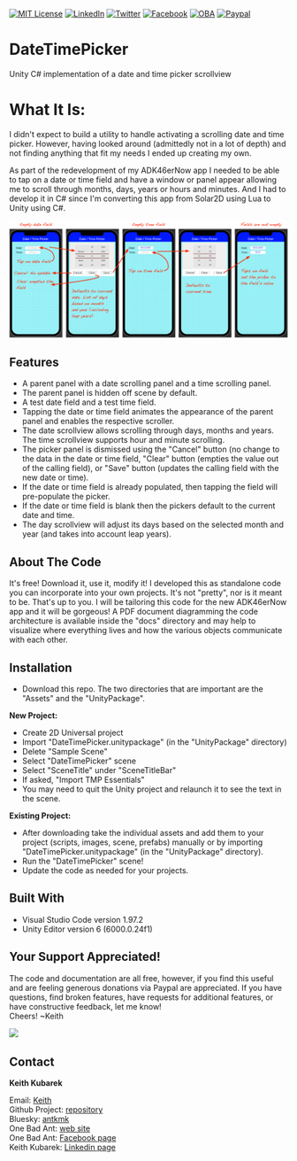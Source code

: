 [![MIT License][license-shield]][license-url]
[![LinkedIn][linkedin-shield]][linkedin-url]
[![Twitter][Twitter-shield]][Twitter-url]
[![Facebook][Facebook-shield]][Facebook-url]
[![OBA][OBA-shield]][OBA-url]
[![Paypal][Paypal-shield]][Paypal-url]

# DateTimePicker
Unity C# implementation of a date and time picker scrollview

# What It Is:

I didn't expect to build a utility to handle activating a scrolling date and time picker. However, having looked around (admittedly not in a lot of depth) and not finding anything that fit my needs I ended up creating my own.

As part of the redevelopment of my ADK46erNow app I needed to be able to tap on a date or time field and have a window or panel appear allowing me to scroll through months, days, years or hours and minutes. And I had to develop it in C# since I'm converting this app from Solar2D using Lua to Unity using C#.

![image](docs/picker_screens.png)

## Features

<ul>
<li>A parent panel with a date scrolling panel and a time scrolling panel.</li>
<li>The parent panel is hidden off scene by default.</li>
<li>A test date field and a test time field.</li>
<li>Tapping the date or time field animates the appearance of the parent panel and enables the respective scroller.</li>
<li>The date scrollview allows scrolling through days, months and years. The time scrollview supports hour and minute scrolling.</li>
<li>The picker panel is dismissed using the "Cancel" button (no change to the data in the date or time field, "Clear" button (empties the value out of the calling field), or "Save" button (updates the calling field with the new date or time).</li>
<li>If the date or time field is already populated, then tapping the field will pre-populate the picker.</li>
<li>If the date or time field is blank then the pickers default to the current date and time.</li>
<li>The day scrollview will adjust its days based on the selected month and year (and takes into account leap years).</li>
</ul>

## About The Code

It's free! Download it, use it, modify it!
I developed this as standalone code you can incorporate into your own projects. It's not "pretty", nor is it meant to be. That's up to you. I will be tailoring this code for the new ADK46erNow app and it will be gorgeous!
A PDF document diagramming the code architecture is available inside the "docs" directory and may help to visualize where everything lives and how the various objects communicate with each other.

## Installation

* Download this repo. The two directories that are important are the "Assets" and the "UnityPackage".
  
__New Project:__
* Create 2D Universal project
* Import "DateTimePicker.unitypackage" (in the "UnityPackage" directory)
* Delete "Sample Scene"
* Select "DateTimePicker" scene
* Select "SceneTitle" under "SceneTitleBar"
* If asked, "Import TMP Essentials"
* You may need to quit the Unity project and relaunch it to see the text in the scene.
  
__Existing Project:__
* After downloading take the individual assets and add them to your project (scripts, images, scene, prefabs) manually or by importing "DateTimePicker.unitypackage" (in the "UnityPackage" directory).
* Run the "DateTimePicker" scene!
* Update the code as needed for your projects.

<!-- BUILT WITH -->
## Built With

<ul>
  <li>Visual Studio Code version 1.97.2</li>
  <li>Unity Editor version 6 (6000.0.24f1)</li>
</ul>

<!-- SUPPORT -->
## Your Support Appreciated!

The code and documentation are all free, however, if you find this useful and are feeling generous donations via Paypal are appreciated.
If you have questions, find broken features, have requests for additional features, or have constructive feedback, let me know!<br>
Cheers! ~Keith

[![](https://www.paypalobjects.com/en_US/i/btn/btn_donateCC_LG.gif)](https://www.paypal.com/cgi-bin/webscr?cmd=_s-xclick&hosted_button_id=JC9LWKY2YK252)

<!-- CONTACT -->
## Contact

<p><b>Keith Kubarek</b><p>

Email: <a href="mailto:ant@onebadant.com">Keith</a><br>
Github Project: <a href="https://github.com/Antkmk/DateTimePicker">repository</a><br>
Bluesky: <a href="https://bsky.app/profile/antkmk.bsky.social">antkmk</a><br>
One Bad Ant: <a href="https://onebadant.com">web site</a><br>
One Bad Ant: <a href="https://www.facebook.com/Onebadant/">Facebook page</a><br>
Keith Kubarek: <a href="https://www.linkedin.com/in/keithkubarek/">Linkedin page</a>

<!-- MARKDOWN LINKS & IMAGES -->
<!-- https://www.markdownguide.org/basic-syntax/#reference-style-links -->
[issues-shield]: https://img.shields.io/github/issues/othneildrew/Best-README-Template.svg?style=for-the-badge
[issues-url]: https://github.com/othneildrew/Best-README-Template/issues
[license-shield]: https://img.shields.io/github/license/othneildrew/Best-README-Template.svg?style=for-the-badge
[license-url]: https://github.com/othneildrew/Best-README-Template/blob/master/LICENSE.txt
[linkedin-shield]: https://img.shields.io/badge/-LinkedIn-black.svg?style=for-the-badge&logo=linkedin&colorB=555
[linkedin-url]: https://www.linkedin.com/in/keithkubarek/
[Twitter-shield]: https://img.shields.io/badge/-Twitter-black.svg?style=for-the-badge&logo=Twitter&colorB=555
[Twitter-url]: https://twitter.com/antkmk
[Facebook-shield]: https://img.shields.io/badge/-Facebook-black.svg?style=for-the-badge&logo=Facebook&colorB=555
[Facebook-url]: https://www.facebook.com/Onebadant/
[product-screenshot]: images/screenshot.png

[OBA-shield]: https://img.shields.io/badge/website-555555?style=for-the-badge&logo=About.me&logoColor=white
[OBA-url]: https://onebadant.com/

[Paypal-shield]: https://img.shields.io/badge/PayPal-555555?style=for-the-badge&logo=paypal&logoColor=white
[Paypal-url]: https://www.paypal.com/donate/?hosted_button_id=JC9LWKY2YK252
